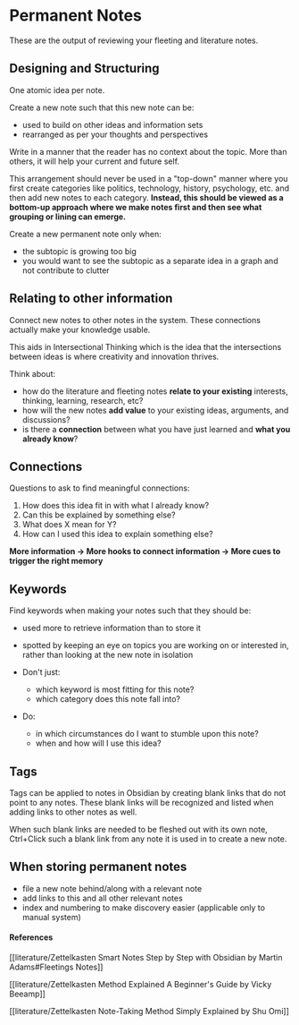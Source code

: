 # Permanent Notes
These are the output of reviewing your fleeting and literature notes.

## Designing and Structuring
One atomic idea per note.

Create a new note such that this new note can be: 
- used to build on other ideas and information sets
- rearranged as per your thoughts and perspectives

Write in a manner that the reader has no context about the topic. More than others, it will help your current and future self.

This arrangement should never be used in a "top-down" manner where you first create categories like politics, technology, history, psychology, etc. and then add new notes to each category.
**Instead, this should be viewed as a bottom-up approach where we make notes first and then see what grouping or lining can emerge.**

Create a new permanent note only when:
- the subtopic is growing too big
- you would want to see the subtopic as a separate idea in a graph and not contribute to clutter

## Relating to other information
Connect new notes to other notes in the system. These connections actually make your knowledge usable.

This aids in Intersectional Thinking which is the idea that the intersections between ideas is where creativity and innovation thrives.

Think about:
- how do the literature and fleeting notes **relate to your existing** interests, thinking, learning, research, etc?
- how will the new notes **add value** to your existing ideas, arguments, and discussions?
- is there a **connection** between what you have just learned and **what you already know**?

## Connections 
Questions to ask to find meaningful connections:
1. How does this idea fit in with what I already know?
2. Can this be explained by something else?
3. What does X mean for Y?
4. How can I used this idea to explain something else?

**More information -> More hooks to connect information -> More cues to trigger the right memory**

## Keywords
Find keywords when making your notes such that they should be:
- used more to retrieve information than to store it
- spotted by keeping an eye on topics you are working on or interested in, rather than looking at the new note in isolation

- Don't just:
	- which keyword is most fitting for this note?
	- which category does this note fall into?
- Do:
	- in which circumstances do I want to stumble upon this note?
	- when and how will I use this idea?

## Tags
Tags can be applied to notes in Obsidian by creating blank links that do not point to any notes.
These blank links will be recognized and listed when adding links to other notes as well.

When such blank links are needed to be fleshed out with its own note, Ctrl+Click such a blank link from any note it is used in to create a new note.

## When storing permanent notes
- file a new note behind/along with a relevant note
- add links to this and all other relevant notes
- index and numbering to make discovery easier (applicable only to manual system)

#### References
[[literature/Zettelkasten Smart Notes Step by Step with Obsidian by Martin Adams#Fleetings Notes]]

[[literature/Zettelkasten Method Explained A Beginner's Guide by Vicky Beeamp]]

[[literature/Zettelkasten Note-Taking Method Simply Explained by Shu Omi]]